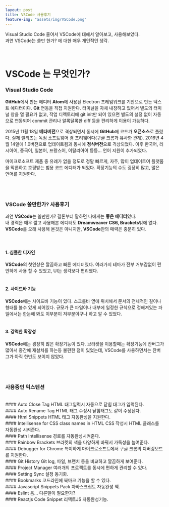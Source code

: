 ```yaml
---
layout: post
title: VSCode 사용후기
feature-img: "assets/img/VSCode.png"
---
```

Visual Studio Code 줄여서 VSCode에 대해서 알아보고, 사용해보았다.  
과연 VSCode는 쓸만 한가? 에 대한 매우 개인적인 생각.
<br>
<br>
<br>
# VSCode 는 무엇인가?
### Visual Studio Code  
**GitHub**에서 만든 에디터 **Atom**에 사용된 Electron 프레임워크를 기반으로 만든 텍스트 에디터이다. **Git** 연동을 직접 지원한다. 터미널을 자체 내장하고 있어서 별도의 터미널 창을 열 필요가 없고, 작업 디렉토리에 git init만 되어 있으면 별도의 설정 없이 자동으로 연동되어 commit 관리나 알록달록한 diff 등을 편리하게 이용이 가능하다.  

2015년 11월 18일 **베타버전**으로 격상되면서 동시에 **GitHub**에 코드가 **오픈소스**로 풀렸다. 실제 릴리즈는 독점 소프트웨어 겸 프리웨어다(구글 크롬과 유사한 관계). 2016년 4월 14일에 1.0버전으로 업데이트됨과 동시에 **정식버전**으로 격상되었다. 이후 한국어, 러시아어, 중국어, 일본어, 프랑스어, 이탈리아어 등등... 언어 지원이 추가되었다.  

마이크로소프트 제품 중 유례가 없을 정도로 정말 빠르게, 자주, 많이 업데이트여 플랫폼을 막론하고 호평받는 범용 코드 에디터가 되었다. 확장기능의 수도 굉장히 많고, 많은 언어를 지원한다.  
<br>
<br>
<br>
### VSCode 쓸만한가? 사용후기  
과연 **VSCode**는 쓸만한가? 결론부터 말하면 나에게는 **좋은 에디터**였다.  
내 경력은 매우 짧고 사용해본 에디터도 **Dreamweaver CS6, Brackets**밖에 없다.  
**VSCode**를 오래 사용해 본것은 아니지만, **VSCode**만의 매력은 충분히 있다.  
<br>
<br>
#### 1. 심플한 디자인
**VSCode**의 첫인상은 깔끔하고 빠른 에디터였다. 여러가지 테마가 전부 거부감없이 편안하게 사용 할 수 있었고, UI는 생각보다 편리했다.  
<br>
#### 2. 사이드바 기능
**VSCode**에는 사이드바 기능이 있다. 스크롤바 옆에 위치해서 문서의 전체적인 길이나 형태를 볼수 있게 되어있다. 규모가 큰 파일이나 내부에 일정한 규칙으로 정해져있는 파일에서는 한눈에 봐도 이부분이 저부분이구나 하고 알 수 있었다.  
<br>
#### 3. 강력한 확장성  
**VSCode**에는 굉장히 많은 확장기능이 있다. 브라켓을 이용할때는 확장기능에 잔버그가 많아서 중간에 재설치를 하는등 불편한 점이 있었는데, VSCode를 사용하면서는 잔버그가 아직 한번도 보이지 않았다.  
<br>
<br>
<br>
### 사용중인 익스텐션  
<br>
#### Auto Close Tag
HTML 태그입력시 자동으로 닫힘 태그가 입력된다.  
<br>
#### Auto Rename Tag
HTML 태그 수정시 닫힘태그도 같이 수정된다.  
<br>
#### Html Snippets
HTML 태그 자동완성을 지원한다.  
<br>
#### Intellisense for CSS class names in HTML
CSS 작성시 HTML 클래스를 자동완성 시켜준다.  
<br>
#### Path Intellisense
경로를 자동완성시켜준다.  
<br>
#### Rainbow Brackets
브라켓의 색을 다양하게 바꿔서 가독성을 높여준다.  
<br>
#### Debugger for Chrome
특이하게 마이크로소프트에서 구글 크롬의 디버깅모드를 지원한다.  
<br>
#### Git History
Git log, 파일, 브랜치 등을 비교하고 깔끔하게 보여준다.  
<br>
#### Project Manager
여러개의 프로젝트를 동시에 편하게 관리할 수 있다.  
<br>
#### Setting Sync
설정 동기화.
<br>
#### Bookmarks
코드라인에 북마크 기능을 할 수 있다.  
<br>
#### Javascript Snippets Pack
자바스크립트 자동완성 팩.  
<br>
#### Eslint
음... 다른말이 필요한가?  
<br>
#### Reactjs Code Snippet
리액트JS 자동완성기능.
